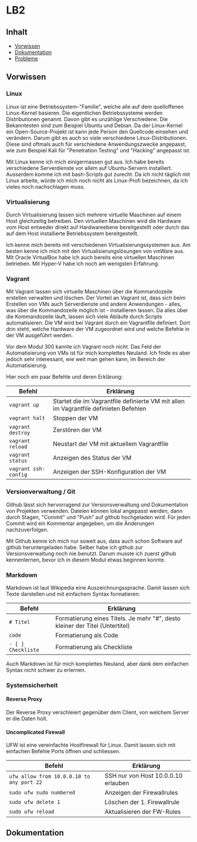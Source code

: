 # LB2

## Inhalt
* [Vorwissen](##Vorwissen)
* [Dokumentation](##Dokumentation)
* [Probleme](##Probleme)
## Vorwissen

### Linux
Linux ist eine Betriebssystem-"Familie", welche alle auf dem quelloffenen Linux-Kernel basieren. Die eigentlichen Betriebssysteme werden Distributionen genannt. Davon gibt es unzählige Verschiedene. Die Bekanntesten sind zum Beispiel Ubuntu und Debian. Da der Linux-Kernel ein Open-Source-Projekt ist kann jede Person den Quellcode einsehen und verändern. Darum gibt es auch so viele verschiedene Linux-Distributionen. Diese sind oftmals auch für verschiedene Anwendungszwecke angepasst, wie zum Beispiel Kali für "Penetration Testing" und "Hacking" angepasst ist.
  
Mit Linux kenne ich mich einigermassen gut aus. Ich habe bereits verschiedene Serverdienste vor allem auf Ubuntu-Servern installiert. Ausserdem komme ich mit bash-Scripts gut zurecht. Da ich nicht täglich mit Linux arbeite, würde ich mich noch nicht als Linux-Profi bezeichnen, da ich vieles noch nachschlagen muss.

### Virtualisierung
Durch Virtualisierung lassen sich mehrere virtuelle Maschinen auf einem Host gleichzeitig betreiben. Den virtuellen Maschinen wird die Hardware vom Host entweder direkt auf Hardwareebene bereitgestellt oder durch das auf dem Host installierte Betriebssystem bereitgestellt.
  
Ich kenne mich bereits mit verschiedenen Virtualisierungssystemen aus. Am besten kenne ich mich mit den Virtualisierungslösungen von vmWare aus. Mit Oracle VirtualBox habe ich auch bereits eine virtuellen Maschinen betrieben. Mit Hyper-V habe ich noch am wenigsten Erfahrung.

### Vagrant
Mit Vagrant lassen sich virtuelle Maschinen über die Kommandozeile erstellen verwalten und löschen. Der Vorteil an Vagrant ist, dass sich beim Erstellen von VMs auch Serverdienste und andere Anwendungen - alles, was über die Kommandozeile möglich ist - installieren lassen. Da alles über die Kommandozeile läuft, lassen sich viele Abläufe durch Scripts automatisieren. Die VM wird bei Vagrant durch ein Vagrantfile definiert. Dort drin steht, welche Hardware der VM zugeordnet wird und welche Befehle in der VM ausgeführt werden.
  
Vor dem Modul 300 kannte ich Vagrant noch nicht. Das Feld der Automatisierung von VMs ist für mich komplettes Neuland. Ich finde es aber jedoch sehr interessant, wie weit man gehen kann, im Bereich der Automatisierung.

Hier noch ein paar Befehle und deren Erklärung:  

| Befehl | Erklärung |
| --- | --- |
| `vagrant up` | Startet die im Vagrantfile definierte VM mit allen im Vagrantfile definieten Befehlen |
| `vagrant halt` | Stoppen der VM |
| `vagrant destroy` | Zerstören der VM |
| `vagrant reload` | Neustart der VM mit aktuellem Vagrantfile |
| `vagrant status` | Anzeigen des Status der VM |
| `vagrant ssh-config` | Anzeigen der SSH-Konfiguration der VM |
  
### Versionverwaltung / Git
Github lässt sich hervorragend zur Versionsverwaltung und Dokumentation von Projekten verwenden. Dateien können lokal angepasst werden, dann durch Stagen, "Commit" und "Push" auf github hochgeladen wird. Für jeden Commit wird ein Kommentar angegeben, um die Änderungen nachzuverfolgen.
  
Mit Github kenne ich mich nur soweit aus, dass auch schon Software auf github heruntergeladen habe. Selber habe ich github zur Versionsverwaltung noch nie benutzt. Darum musste ich zuerst github kennenlernen, bevor ich in diesem Modul etwas beginnen konnte.

### Markdown
Markdown ist laut Wikipedia eine Auszeichnungssprache. Damit lassen sich Texte darstellen und mit einfachem Syntax formatieren:
  
| Befehl | Erklärung |
| --- | --- |
| `# Titel` | Formatierung eines Titels. Je mehr "#", desto kleiner der Titel (Untertitel) |
| ``code`` | Formatierung als Code |
| `- [ ] Checkliste` | Formatierung als Checkliste |
  
Auch Markdown ist für mich komplettes Neuland, aber dank dem einfachen Syntax nicht schwer zu erlernen.

### Systemsicherheit

#### Reverse Proxy
Der Reverse Proxy verschleiert gegenüber dem Client, von welchem Server er die Daten holt.

#### Uncomplicated Firewall
UFW ist eine vereinfachte Hostfirewall für Linux. Damit lassen sich mit einfachen Befehle Ports öffnen und schliessen.
  
| Befehl | Erklärung |
| --- | --- |
| `ufw allow from 10.0.0.10 to any port 22` | SSH nur von Host 10.0.0.10 erlauben |
| `sudo ufw sudo numbered` | Anzeigen der Firewallrules |
| `sudo ufw delete 1` | Löschen der 1. Firewallrule |
| `sudo ufw reload` | Aktualisieren der FW-Rules |

## Dokumentation 
